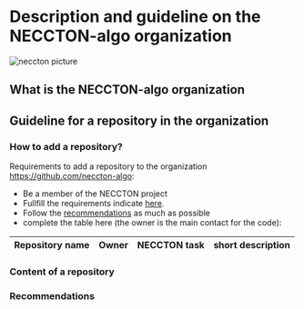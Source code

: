 # Description and guideline on the NECCTON-algo organization
![neccton picture](https://github.com/neccton-algo/.github/blob/main/1500x500.jpeg)
## What is the NECCTON-algo organization

## Guideline for a repository in the organization

### How to add a repository?
Requirements to add a repository to the organization https://github.com/neccton-algo:
- Be a member of the NECCTON project
- Fullfill the requirements indicate [here](#content-of-a-repository).
- Follow the [recommendations](#recommendations) as much as possible
- complete the table here (the owner is the main contact for the code):

| Repository name | Owner | NECCTON task | short description |
|       ---       |  ---  |     ---      |    ---            |  

### Content of a repository

### Recommendations

<!--

**Here are some ideas to get you started:**

🙋‍♀️ A short introduction - what is your organization all about?
🌈 Contribution guidelines - how can the community get involved?
👩‍💻 Useful resources - where can the community find your docs? Is there anything else the community should know?
🍿 Fun facts - what does your team eat for breakfast?
🧙 Remember, you can do mighty things with the power of [Markdown](https://docs.github.com/github/writing-on-github/getting-started-with-writing-and-formatting-on-github/basic-writing-and-formatting-syntax)
-->
